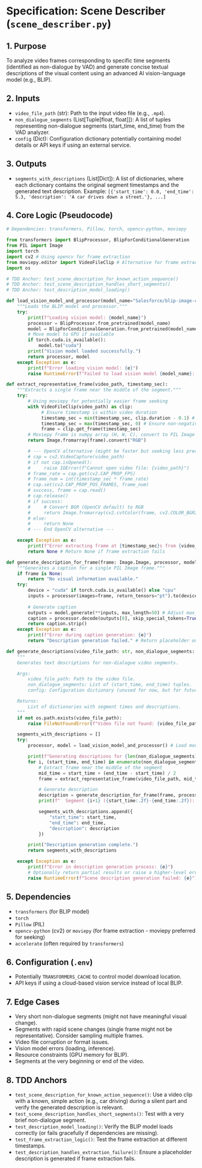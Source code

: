 # Specification: Scene Describer (`scene_describer.py`)

## 1. Purpose
To analyze video frames corresponding to specific time segments (identified as non-dialogue by VAD) and generate concise textual descriptions of the visual content using an advanced AI vision-language model (e.g., BLIP).

## 2. Inputs
- `video_file_path` (str): Path to the input video file (e.g., `.mp4`).
- `non_dialogue_segments` (List[Tuple[float, float]]): A list of tuples representing non-dialogue segments (start\_time, end\_time) from the VAD analyzer.
- `config` (Dict): Configuration dictionary potentially containing model details or API keys if using an external service.

## 3. Outputs
- `segments_with_descriptions` (List[Dict]): A list of dictionaries, where each dictionary contains the original segment timestamps and the generated text description.
  Example: `[{'start_time': 0.0, 'end_time': 5.3, 'description': 'A car drives down a street.'}, ...]`

## 4. Core Logic (Pseudocode)

```python
# Dependencies: transformers, Pillow, torch, opencv-python, moviepy

from transformers import BlipProcessor, BlipForConditionalGeneration
from PIL import Image
import torch
import cv2 # Using opencv for frame extraction
from moviepy.editor import VideoFileClip # Alternative for frame extraction / easier seeking
import os

# TDD Anchor: test_scene_description_for_known_action_sequence()
# TDD Anchor: test_scene_description_handles_short_segments()
# TDD Anchor: test_description_model_loading()

def load_vision_model_and_processor(model_name="Salesforce/blip-image-captioning-large"):
    """Loads the BLIP model and processor."""
    try:
        print(f"Loading vision model: {model_name}")
        processor = BlipProcessor.from_pretrained(model_name)
        model = BlipForConditionalGeneration.from_pretrained(model_name)
        # Move model to GPU if available
        if torch.cuda.is_available():
            model.to("cuda")
        print("Vision model loaded successfully.")
        return processor, model
    except Exception as e:
        print(f"Error loading vision model: {e}")
        raise RuntimeError(f"Failed to load vision model {model_name}: {e}")

def extract_representative_frame(video_path, timestamp_sec):
    """Extracts a single frame near the middle of the segment."""
    try:
        # Using moviepy for potentially easier frame seeking
        with VideoFileClip(video_path) as clip:
             # Ensure timestamp is within video duration
             timestamp_sec = min(timestamp_sec, clip.duration - 0.1) # Avoid going past the end
             timestamp_sec = max(timestamp_sec, 0) # Ensure non-negative
             frame = clip.get_frame(timestamp_sec)
        # Moviepy frame is numpy array (H, W, C), convert to PIL Image (RGB)
        return Image.fromarray(frame).convert("RGB")

        # --- OpenCV alternative (might be faster but seeking less precise) ---
        # cap = cv2.VideoCapture(video_path)
        # if not cap.isOpened():
        #     raise IOError(f"Cannot open video file: {video_path}")
        # frame_rate = cap.get(cv2.CAP_PROP_FPS)
        # frame_num = int(timestamp_sec * frame_rate)
        # cap.set(cv2.CAP_PROP_POS_FRAMES, frame_num)
        # success, frame = cap.read()
        # cap.release()
        # if success:
        #     # Convert BGR (OpenCV default) to RGB
        #     return Image.fromarray(cv2.cvtColor(frame, cv2.COLOR_BGR2RGB))
        # else:
        #     return None
        # --- End OpenCV alternative ---

    except Exception as e:
        print(f"Error extracting frame at {timestamp_sec}s from {video_path}: {e}")
        return None # Return None if frame extraction fails

def generate_description_for_frame(frame: Image.Image, processor, model):
    """Generates a caption for a single PIL Image frame."""
    if frame is None:
        return "No visual information available."
    try:
        device = "cuda" if torch.cuda.is_available() else "cpu"
        inputs = processor(images=frame, return_tensors="pt").to(device)
        
        # Generate caption
        outputs = model.generate(**inputs, max_length=50) # Adjust max_length as needed
        caption = processor.decode(outputs[0], skip_special_tokens=True)
        return caption.strip()
    except Exception as e:
        print(f"Error during caption generation: {e}")
        return "Description generation failed." # Return placeholder on error

def generate_descriptions(video_file_path: str, non_dialogue_segments: list[tuple[float, float]], config: dict = None) -> list[dict]:
    """
    Generates text descriptions for non-dialogue video segments.

    Args:
        video_file_path: Path to the video file.
        non_dialogue_segments: List of (start_time, end_time) tuples.
        config: Configuration dictionary (unused for now, but for future flexibility).

    Returns:
        List of dictionaries with segment times and descriptions.
    """
    if not os.path.exists(video_file_path):
        raise FileNotFoundError(f"Video file not found: {video_file_path}")

    segments_with_descriptions = []
    try:
        processor, model = load_vision_model_and_processor() # Load model once

        print(f"Generating descriptions for {len(non_dialogue_segments)} segments...")
        for i, (start_time, end_time) in enumerate(non_dialogue_segments):
            # Extract frame near the middle of the segment
            mid_time = start_time + (end_time - start_time) / 2
            frame = extract_representative_frame(video_file_path, mid_time)

            # Generate description
            description = generate_description_for_frame(frame, processor, model)
            print(f"  Segment {i+1} ({start_time:.2f}-{end_time:.2f}): {description}")

            segments_with_descriptions.append({
                "start_time": start_time,
                "end_time": end_time,
                "description": description
            })

        print("Description generation complete.")
        return segments_with_descriptions

    except Exception as e:
        print(f"Error in description generation process: {e}")
        # Optionally return partial results or raise a higher-level error
        raise RuntimeError(f"Scene description generation failed: {e}")

```

## 5. Dependencies
- `transformers` (for BLIP model)
- `torch`
- `Pillow` (PIL)
- `opencv-python` (cv2) or `moviepy` (for frame extraction - moviepy preferred for seeking)
- `accelerate` (often required by `transformers`)

## 6. Configuration (`.env`)
- Potentially `TRANSFORMERS_CACHE` to control model download location.
- API keys if using a cloud-based vision service instead of local BLIP.

## 7. Edge Cases
- Very short non-dialogue segments (might not have meaningful visual change).
- Segments with rapid scene changes (single frame might not be representative). Consider sampling multiple frames.
- Video file corruption or format issues.
- Vision model errors (loading, inference).
- Resource constraints (GPU memory for BLIP).
- Segments at the very beginning or end of the video.

## 8. TDD Anchors
- `test_scene_description_for_known_action_sequence()`: Use a video clip with a known, simple action (e.g., car driving) during a silent part and verify the generated description is relevant.
- `test_scene_description_handles_short_segments()`: Test with a very brief non-dialogue segment.
- `test_description_model_loading()`: Verify the BLIP model loads correctly (or fails gracefully if dependencies are missing).
- `test_frame_extraction_logic()`: Test the frame extraction at different timestamps.
- `test_description_handles_extraction_failure()`: Ensure a placeholder description is generated if frame extraction fails.